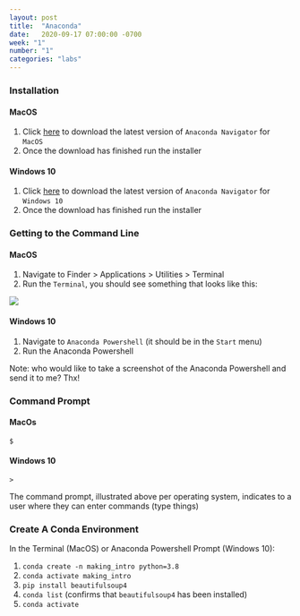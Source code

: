 ```yaml
---
layout: post
title:  "Anaconda"
date:   2020-09-17 07:00:00 -0700
week: "1"
number: "1"
categories: "labs"
---
```


### Installation
#### MacOS
1. Click [here](https://repo.anaconda.com/archive/Anaconda3-2020.07-MacOSX-x86_64.pkg) to download the latest version of `Anaconda Navigator` for `MacOS`
2. Once the download has finished run the installer

#### Windows 10
1. Click [here](https://repo.anaconda.com/archive/Anaconda3-2020.07-Windows-x86_64.exe) to download the latest version of `Anaconda Navigator` for `Windows 10`
2. Once the download has finished run the installer


### Getting to the Command Line
#### MacOS
1. Navigate to Finder > Applications > Utilities > Terminal
2. Run the `Terminal`, you should see something that looks like this:

![]({{site.url}}/assets/imgs/mac_os_anaconda_terminal.png)

#### Windows 10
1. Navigate to `Anaconda Powershell` (it should be in the `Start` menu)
2. Run the Anaconda Powershell

Note: who would like to take a screenshot of the Anaconda Powershell and send it to me? Thx!


### Command Prompt
#### MacOs
`$`

#### Windows 10
`>`

The command prompt, illustrated above per operating system, indicates to a user where they can enter commands (type things)


### Create A Conda Environment

In the Terminal (MacOS) or Anaconda Powershell Prompt (Windows 10):

1. `conda create -n making_intro python=3.8`
2. `conda activate making_intro`
3. `pip install beautifulsoup4`
4. `conda list` (confirms that `beautifulsoup4` has been installed)
5. `conda activate`
